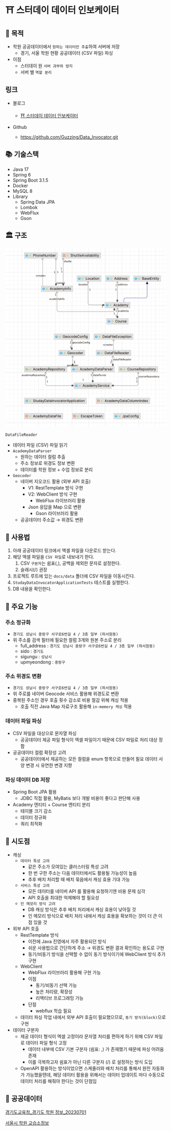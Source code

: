 # ⛩️ 스터데이 데이터 인보케이터

## 🎯 목적

- 학원 공공데이터에서 `원하는 데이터만 추출`하여 서버에 저장
    - 경기, 서울 학원 현황 공공데이터 (CSV 파일) 파싱
- 이점
    - 스터데이 원 `서버 과부하 방지`
    - 서버 별 `역할 분리`

## 링크

- 블로그
    - [⛩️ 스터데이 데이터 인보케이터](https://velog.io/@onetuks/스터데이-데이터-인보케이터)

- Github
    - https://github.com/Guzzing/Data_Invocator.git

## 📚 기술스택

- Java 17
- Spring 6
- Spring Boot 3.1.5
- Docker
- MySQL 8
- Library
    - Spring Data JPA
    - Lombok
    - WebFlux
    - Gson

## 🏛️ 구조

![img.png](img.png)

`DataFileReader`

- 데이터 파일 (CSV) 파일 읽기
- `AcademyDataParser`
    - 원하는 데이터 컬럼 추출
    - 주소 정보로 위경도 정보 변환
    - 데이터를 학원 정보 + 수업 정보로 분리
- `Geocoder`
    - 네이버 지오코드 활용 (외부 API 호출)
        - V1: RestTemplate 방식 구현
        - V2: WebClient 방식 구현
            - WebFlux 라이브러리 활용
        - Json 응답을 Map 으로 변환
            - Gson 라이브러리 활용
    - 공공데이터 주소값 → 위경도 변환

## 🦽 사용법

1. 아래 공공데이터 링크에서 엑셀 파일을 다운로드 받는다.
2. 해당 엑셀 파일을 `CSV 파일`로 내보내기 한다.
    1. CSV `구분자`는 쉼표(,), 공백을 제외한 문자로 설정한다.
    2. 슬래시(/) 권장
3. 프로젝트 루트에 있는 `docs/data` 폴더에 CSV 파일을 이동시킨다.
4. `StudayDataInvocatorApplicationTests` 테스트를 실행한다.
5. DB 내용을 확인한다.

## 🫵 주요 기능

### 주소 정규화

- `경기도 성남시 중랑구 서구로6번길 4 / 3층 일부 (하서원동)`
- 위 주소를 검색 필터에 필요한 컬럼 3개와 원본 주소로 분리
    - full_address : `경기도 성남시 중랑구 서구로6번길 4 / 3층 일부 (하서원동)`
    - sido : `경기도`
    - sigungu : `성남시`
    - upmyeondong : `중랑구`

### 주소 위경도 변환

- `경기도 성남시 중랑구 서구로6번길 4 / 3층 일부 (하서원동)`
- 위 주로를 네이버 Geocode 서비스 활용해 위경도로 변환
- 중복된 주소인 경우 호출 횟수 감소로 비용 절감 위해 캐싱 적용
    - 호출 직전 Java Map 자료구조 활용해 `in-memory 캐싱` 적용

### 데이터 파일 파싱

- CSV 파일을 대상으로 문자열 파싱
    - 공공데이터 제공 파일 형식이 엑셀 파일이기 때문에 CSV 파일로 처리 대상 정함
- 공공데이터 컬럼 확장성 고려
    - 공공데이터에서 제공하는 모든 컬럼을 enum 항목으로 만들어 필요 데이터 사양 변경 시 유연한 변경 지향

### 파싱 데이터 DB 저장

- Spring Boot JPA 활용
    - JDBC 직접 활용, MyBatis 보다 개발 비용이 좋다고 판단해 사용
- Academy 엔티티 + Course 엔티티 분리
    - 테이블 크기 감소
    - 데이터 정규화
    - 쿼리 최적화

## 🤖 시도점

- 캐싱
    - `데이터 특성 고려`
        - 같은 주소가 모여있는 클러스터링 특성 고려
        - 한 번 구한 주소는 다음 데이터에서도 활용될 가능성이 높음
        - 추후 배치 처리할 때 배치 묶음에서 캐싱 효용 기대 가능
    - `서비스 특성 고려`
        - 모든 데이터를 네이버 API 를 활용해 요청하기엔 비용 문제 심각
        - API 호출을 최대한 억제해야 할 필요성
    - `인 메모리 방식 고려`
        - DB 캐싱 방식은 추후 배치 처리에서 캐싱 효용이 낮아질 것
        - 인 메모리 방식으로 배치 처리 내에서 캐싱 효용을 확보하는 것이 더 큰 이점 있을 것
- 외부 API 호출
    - RestTemplate 방식
        - 이전에 Java 진영에서 자주 활용되던 방식
        - 쉬운 사용법으로 간단하게 주소 → 위경도 변환 결과 확인하는 용도로 구현
        - 동기/비동기 방식을 선택할 수 없이 동기 방식이기에 WebClient 방식 추가 구현
    - WebClient
        - WebFlux 라이브러리 활용해 구현 가능
        - 이점
            - 동기/비동기 선택 가능
            - 높은 처리량, 확장성
            - 리액티브 프로그래밍 가능
        - 단점
            - webflux 학습 필요
    - 데이터 파싱 작업 내에서 외부 API 호출이 필요했으므로, `동기 방식(block)`으로 구현
- 데이터 구분자
    - 제공 데이터 형식이 엑셀 고정이라 문자열 처리를 편하게 하기 위해 CSV 파일로 데이터 파일 형식 고정
        - 데이터 내부에 CSV 기본 구분자 (쉼표: ,) 가 존재했기 때문에 파싱 어려움 존재
        - 이를 극복하고자 쉼표가 아닌 다른 구분자 (/) 로 설정하는 방식 도입
    - OpenAPI 활용하는 방식이었으면 스케줄러와 배치 처리를 통해서 완전 자동화가 가능했을텐데, 해당 데이터 활용을 위해서는 데이터 업데이트 마다 수동으로 데이터 처리를
      해줘야 한다는 것이 단점임

## 🔗 공공데이터

[경기도교육청_경기도 학원 정보_20230701](https://www.data.go.kr/data/3044325/fileData.do)

[서울시 학원 교습소정보](http://data.seoul.go.kr/dataList/OA-20528/S/1/datasetView.do)